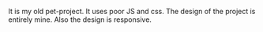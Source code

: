 It is my old pet-project. It uses poor JS and css. The design of the project is entirely mine. Also the design is responsive.

